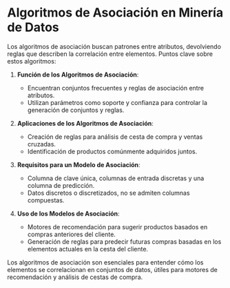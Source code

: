 # Algoritmos de Asociación en Minería de Datos

Los algoritmos de asociación buscan patrones entre atributos, devolviendo reglas que describen la correlación entre elementos. Puntos clave sobre estos algoritmos:

1. **Función de los Algoritmos de Asociación**:
   - Encuentran conjuntos frecuentes y reglas de asociación entre atributos.
   - Utilizan parámetros como soporte y confianza para controlar la generación de conjuntos y reglas.

2. **Aplicaciones de los Algoritmos de Asociación**:
   - Creación de reglas para análisis de cesta de compra y ventas cruzadas.
   - Identificación de productos comúnmente adquiridos juntos.

3. **Requisitos para un Modelo de Asociación**:
   - Columna de clave única, columnas de entrada discretas y una columna de predicción.
   - Datos discretos o discretizados, no se admiten columnas compuestas.

4. **Uso de los Modelos de Asociación**:
   - Motores de recomendación para sugerir productos basados en compras anteriores del cliente.
   - Generación de reglas para predecir futuras compras basadas en los elementos actuales en la cesta del cliente.

Los algoritmos de asociación son esenciales para entender cómo los elementos se correlacionan en conjuntos de datos, útiles para motores de recomendación y análisis de cestas de compra.
